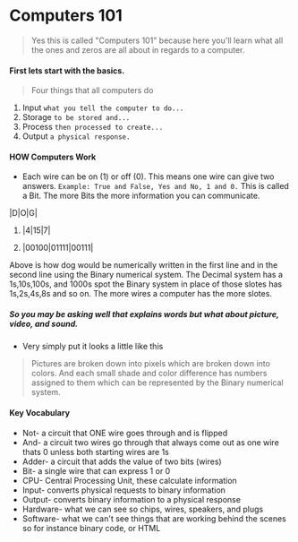 # Computers 101

> Yes this is called "Computers 101" because here you'll learn what all the ones and zeros are all about in regards to a computer.

#### First lets start with the basics. 
> Four things that all computers do
1. Input `what you tell the computer to do...`
2. Storage `to be stored and...`
3. Process `then processed to create...`
4. Output `a physical response.`

#### HOW Computers Work

* Each wire can be on (1) or off (0). This means one wire can give two answers. `Example: True and False, Yes and No, 1 and 0.` This is called a Bit. The more Bits the more information you can communicate.

|D|O|G|

1. |4|15|7|

2. |00100|01111|00111|

Above is how dog would be numerically written in the first line and in the second line using the Binary numerical system.
The Decimal system has a 1s,10s,100s, and 1000s spot the Binary system in place of those slotes has 1s,2s,4s,8s and so on. The more wires a computer has the more slotes.
##### So you may be asking well that explains words but what about picture, video, and sound.
* Very simply put it looks a little like this 
> Pictures are broken down into pixels which are broken down into colors. And each small shade and color difference has numbers assigned to them which can be represented by the Binary numerical system.

#### Key Vocabulary 
* Not- a circuit that ONE wire goes through and is flipped 
* And- a circuit two wires go through that always come out as one wire thats 0 unless both starting wires are 1s
* Adder- a circuit that adds the value of two bits (wires)
* Bit- a single wire that can express 1 or 0
* CPU- Central Processing Unit, these calculate information
* Input- converts physical requests to binary information
* Output- converts binary information to a physical response 
* Hardware- what we can see so chips, wires, speakers, and plugs
* Software- what we can't see things that are working behind the scenes so for instance binary code, or HTML

